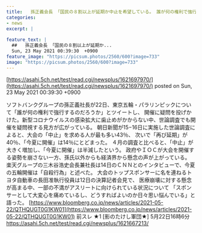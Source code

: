 ```yaml
---
title:   孫正義会長 「国民の８割以上が延期か中止を希望している。 誰が何の権利で強行するのか」★2  
categories:
- news
excerpt: |
  
feature_text: |
  ##   孫正義会長 「国民の８割以上が延期か...
  Sun, 23 May 2021 00:39:30  +0900
feature_image: "https://picsum.photos/2560/600?image=733"
image: "https://picsum.photos/2560/600?image=733"
---
```


[https://asahi.5ch.net/test/read.cgi/newsplus/1621697970/](https://asahi.5ch.net/test/read.cgi/newsplus/1621697970/)
posted on Sun, 23 May 2021 00:39:30  +0900

<!--more-->

ソフトバンクグループの孫正義社長が22日、東京五輪・パラリンピックについて「誰が何の権利で強行するのだろうか」とツイートし、 開催に疑問を投げかけた。新型コロナウイルスの感染拡大に歯止めがかからない中、世論調査でも開催を疑問視する見方が広がっている。 朝日新聞が15−16日に実施した世論調査によると、大会の「中止」を求める人が最も多い43％、 次いで「再び延期」が40％、「今夏に開催」は14％にとどまった。 ４月の調査と比べると、「中止」が大きく増加し、「今夏に開催」は半減したという。 政府やＩＯＣが大会を開催する姿勢を崩さない一方、孫氏以外からも経済界から懸念の声が上がっている。 楽天グループの三木谷浩史会長兼社長は14日のＣＮＮとのインタビューで、今夏の五輪開催は「自殺行為」と述べた。 大会のトップスポンサーに名を連ねるトヨタ自動車の長田准執行役員は12日の決算記者会見で、 医療崩壊に対する懸念が高まる中、一部の不満がアスリートに向けられている状況について 「スポンサーとして大変心を痛めているし、どうすればよいのか日々思い悩んでいる」と語った。 [https://www.bloomberg.co.jp/news/articles/2021-05-22/QTHQUGT0G1KW01](https://www.bloomberg.co.jp/news/articles/2021-05-22/QTHQUGT0G1KW01) 前スレ ★1 [影のたけし軍団★] 5月22日16時6分 https://asahi.5ch.net/test/read.cgi/newsplus/1621667213/
